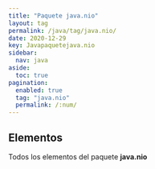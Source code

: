 ```yaml
---
title: "Paquete java.nio"
layout: tag
permalink: /java/tag/java.nio/
date: 2020-12-29
key: Javapaquetejava.nio
sidebar: 
  nav: java
aside: 
  toc: true
pagination: 
  enabled: true
  tag: "java.nio"
  permalink: /:num/
---
```


<h2>Elementos</h2>
Todos los elementos del paquete <strong>java.nio</strong>
